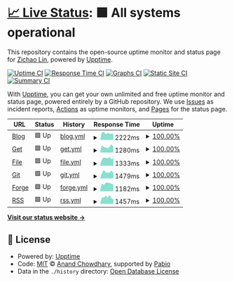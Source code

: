 # [📈 Live Status](https://earthjasonlin.github.io/upptime): <!--live status--> **🟩 All systems operational**

This repository contains the open-source uptime monitor and status page for [Zichao Lin](https://earthjasonlin.cn), powered by [Upptime](https://github.com/upptime/upptime).

[![Uptime CI](https://github.com/earthjasonlin/upptime/workflows/Uptime%20CI/badge.svg)](https://github.com/earthjasonlin/upptime/actions?query=workflow%3A%22Uptime+CI%22)
[![Response Time CI](https://github.com/earthjasonlin/upptime/workflows/Response%20Time%20CI/badge.svg)](https://github.com/earthjasonlin/upptime/actions?query=workflow%3A%22Response+Time+CI%22)
[![Graphs CI](https://github.com/earthjasonlin/upptime/workflows/Graphs%20CI/badge.svg)](https://github.com/earthjasonlin/upptime/actions?query=workflow%3A%22Graphs+CI%22)
[![Static Site CI](https://github.com/earthjasonlin/upptime/workflows/Static%20Site%20CI/badge.svg)](https://github.com/earthjasonlin/upptime/actions?query=workflow%3A%22Static+Site+CI%22)
[![Summary CI](https://github.com/earthjasonlin/upptime/workflows/Summary%20CI/badge.svg)](https://github.com/earthjasonlin/upptime/actions?query=workflow%3A%22Summary+CI%22)

With [Upptime](https://upptime.js.org), you can get your own unlimited and free uptime monitor and status page, powered entirely by a GitHub repository. We use [Issues](https://github.com/earthjasonlin/upptime/issues) as incident reports, [Actions](https://github.com/earthjasonlin/upptime/actions) as uptime monitors, and [Pages](https://earthjasonlin.github.io/upptime) for the status page.

<!--start: status pages-->
<!-- This summary is generated by Upptime (https://github.com/upptime/upptime) -->
<!-- Do not edit this manually, your changes will be overwritten -->
<!-- prettier-ignore -->
| URL | Status | History | Response Time | Uptime |
| --- | ------ | ------- | ------------- | ------ |
| <img alt="" src="https://icons.duckduckgo.com/ip3/earthjasonlin.cn.ico" height="13"> [Blog](https://earthjasonlin.cn) | 🟩 Up | [blog.yml](https://github.com/earthjasonlin/upptime/commits/HEAD/history/blog.yml) | <details><summary><img alt="Response time graph" src="./graphs/blog/response-time-week.png" height="20"> 2222ms</summary><br><a href="https://earthjasonlin.github.io/upptime/history/blog"><img alt="Response time 2328" src="https://img.shields.io/endpoint?url=https%3A%2F%2Fraw.githubusercontent.com%2Fearthjasonlin%2Fupptime%2FHEAD%2Fapi%2Fblog%2Fresponse-time.json"></a><br><a href="https://earthjasonlin.github.io/upptime/history/blog"><img alt="24-hour response time 2425" src="https://img.shields.io/endpoint?url=https%3A%2F%2Fraw.githubusercontent.com%2Fearthjasonlin%2Fupptime%2FHEAD%2Fapi%2Fblog%2Fresponse-time-day.json"></a><br><a href="https://earthjasonlin.github.io/upptime/history/blog"><img alt="7-day response time 2222" src="https://img.shields.io/endpoint?url=https%3A%2F%2Fraw.githubusercontent.com%2Fearthjasonlin%2Fupptime%2FHEAD%2Fapi%2Fblog%2Fresponse-time-week.json"></a><br><a href="https://earthjasonlin.github.io/upptime/history/blog"><img alt="30-day response time 2328" src="https://img.shields.io/endpoint?url=https%3A%2F%2Fraw.githubusercontent.com%2Fearthjasonlin%2Fupptime%2FHEAD%2Fapi%2Fblog%2Fresponse-time-month.json"></a><br><a href="https://earthjasonlin.github.io/upptime/history/blog"><img alt="1-year response time 2328" src="https://img.shields.io/endpoint?url=https%3A%2F%2Fraw.githubusercontent.com%2Fearthjasonlin%2Fupptime%2FHEAD%2Fapi%2Fblog%2Fresponse-time-year.json"></a></details> | <details><summary><a href="https://earthjasonlin.github.io/upptime/history/blog">100.00%</a></summary><a href="https://earthjasonlin.github.io/upptime/history/blog"><img alt="All-time uptime 100.00%" src="https://img.shields.io/endpoint?url=https%3A%2F%2Fraw.githubusercontent.com%2Fearthjasonlin%2Fupptime%2FHEAD%2Fapi%2Fblog%2Fuptime.json"></a><br><a href="https://earthjasonlin.github.io/upptime/history/blog"><img alt="24-hour uptime 100.00%" src="https://img.shields.io/endpoint?url=https%3A%2F%2Fraw.githubusercontent.com%2Fearthjasonlin%2Fupptime%2FHEAD%2Fapi%2Fblog%2Fuptime-day.json"></a><br><a href="https://earthjasonlin.github.io/upptime/history/blog"><img alt="7-day uptime 100.00%" src="https://img.shields.io/endpoint?url=https%3A%2F%2Fraw.githubusercontent.com%2Fearthjasonlin%2Fupptime%2FHEAD%2Fapi%2Fblog%2Fuptime-week.json"></a><br><a href="https://earthjasonlin.github.io/upptime/history/blog"><img alt="30-day uptime 100.00%" src="https://img.shields.io/endpoint?url=https%3A%2F%2Fraw.githubusercontent.com%2Fearthjasonlin%2Fupptime%2FHEAD%2Fapi%2Fblog%2Fuptime-month.json"></a><br><a href="https://earthjasonlin.github.io/upptime/history/blog"><img alt="1-year uptime 100.00%" src="https://img.shields.io/endpoint?url=https%3A%2F%2Fraw.githubusercontent.com%2Fearthjasonlin%2Fupptime%2FHEAD%2Fapi%2Fblog%2Fuptime-year.json"></a></details>
| <img alt="" src="https://icons.duckduckgo.com/ip3/get.loliquq.cn.ico" height="13"> [Get](https://get.loliquq.cn) | 🟩 Up | [get.yml](https://github.com/earthjasonlin/upptime/commits/HEAD/history/get.yml) | <details><summary><img alt="Response time graph" src="./graphs/get/response-time-week.png" height="20"> 1280ms</summary><br><a href="https://earthjasonlin.github.io/upptime/history/get"><img alt="Response time 1304" src="https://img.shields.io/endpoint?url=https%3A%2F%2Fraw.githubusercontent.com%2Fearthjasonlin%2Fupptime%2FHEAD%2Fapi%2Fget%2Fresponse-time.json"></a><br><a href="https://earthjasonlin.github.io/upptime/history/get"><img alt="24-hour response time 1392" src="https://img.shields.io/endpoint?url=https%3A%2F%2Fraw.githubusercontent.com%2Fearthjasonlin%2Fupptime%2FHEAD%2Fapi%2Fget%2Fresponse-time-day.json"></a><br><a href="https://earthjasonlin.github.io/upptime/history/get"><img alt="7-day response time 1280" src="https://img.shields.io/endpoint?url=https%3A%2F%2Fraw.githubusercontent.com%2Fearthjasonlin%2Fupptime%2FHEAD%2Fapi%2Fget%2Fresponse-time-week.json"></a><br><a href="https://earthjasonlin.github.io/upptime/history/get"><img alt="30-day response time 1304" src="https://img.shields.io/endpoint?url=https%3A%2F%2Fraw.githubusercontent.com%2Fearthjasonlin%2Fupptime%2FHEAD%2Fapi%2Fget%2Fresponse-time-month.json"></a><br><a href="https://earthjasonlin.github.io/upptime/history/get"><img alt="1-year response time 1304" src="https://img.shields.io/endpoint?url=https%3A%2F%2Fraw.githubusercontent.com%2Fearthjasonlin%2Fupptime%2FHEAD%2Fapi%2Fget%2Fresponse-time-year.json"></a></details> | <details><summary><a href="https://earthjasonlin.github.io/upptime/history/get">100.00%</a></summary><a href="https://earthjasonlin.github.io/upptime/history/get"><img alt="All-time uptime 100.00%" src="https://img.shields.io/endpoint?url=https%3A%2F%2Fraw.githubusercontent.com%2Fearthjasonlin%2Fupptime%2FHEAD%2Fapi%2Fget%2Fuptime.json"></a><br><a href="https://earthjasonlin.github.io/upptime/history/get"><img alt="24-hour uptime 100.00%" src="https://img.shields.io/endpoint?url=https%3A%2F%2Fraw.githubusercontent.com%2Fearthjasonlin%2Fupptime%2FHEAD%2Fapi%2Fget%2Fuptime-day.json"></a><br><a href="https://earthjasonlin.github.io/upptime/history/get"><img alt="7-day uptime 100.00%" src="https://img.shields.io/endpoint?url=https%3A%2F%2Fraw.githubusercontent.com%2Fearthjasonlin%2Fupptime%2FHEAD%2Fapi%2Fget%2Fuptime-week.json"></a><br><a href="https://earthjasonlin.github.io/upptime/history/get"><img alt="30-day uptime 100.00%" src="https://img.shields.io/endpoint?url=https%3A%2F%2Fraw.githubusercontent.com%2Fearthjasonlin%2Fupptime%2FHEAD%2Fapi%2Fget%2Fuptime-month.json"></a><br><a href="https://earthjasonlin.github.io/upptime/history/get"><img alt="1-year uptime 100.00%" src="https://img.shields.io/endpoint?url=https%3A%2F%2Fraw.githubusercontent.com%2Fearthjasonlin%2Fupptime%2FHEAD%2Fapi%2Fget%2Fuptime-year.json"></a></details>
| <img alt="" src="https://icons.duckduckgo.com/ip3/file.loliquq.cn.ico" height="13"> [File](https://file.loliquq.cn) | 🟩 Up | [file.yml](https://github.com/earthjasonlin/upptime/commits/HEAD/history/file.yml) | <details><summary><img alt="Response time graph" src="./graphs/file/response-time-week.png" height="20"> 1333ms</summary><br><a href="https://earthjasonlin.github.io/upptime/history/file"><img alt="Response time 1285" src="https://img.shields.io/endpoint?url=https%3A%2F%2Fraw.githubusercontent.com%2Fearthjasonlin%2Fupptime%2FHEAD%2Fapi%2Ffile%2Fresponse-time.json"></a><br><a href="https://earthjasonlin.github.io/upptime/history/file"><img alt="24-hour response time 962" src="https://img.shields.io/endpoint?url=https%3A%2F%2Fraw.githubusercontent.com%2Fearthjasonlin%2Fupptime%2FHEAD%2Fapi%2Ffile%2Fresponse-time-day.json"></a><br><a href="https://earthjasonlin.github.io/upptime/history/file"><img alt="7-day response time 1333" src="https://img.shields.io/endpoint?url=https%3A%2F%2Fraw.githubusercontent.com%2Fearthjasonlin%2Fupptime%2FHEAD%2Fapi%2Ffile%2Fresponse-time-week.json"></a><br><a href="https://earthjasonlin.github.io/upptime/history/file"><img alt="30-day response time 1285" src="https://img.shields.io/endpoint?url=https%3A%2F%2Fraw.githubusercontent.com%2Fearthjasonlin%2Fupptime%2FHEAD%2Fapi%2Ffile%2Fresponse-time-month.json"></a><br><a href="https://earthjasonlin.github.io/upptime/history/file"><img alt="1-year response time 1285" src="https://img.shields.io/endpoint?url=https%3A%2F%2Fraw.githubusercontent.com%2Fearthjasonlin%2Fupptime%2FHEAD%2Fapi%2Ffile%2Fresponse-time-year.json"></a></details> | <details><summary><a href="https://earthjasonlin.github.io/upptime/history/file">100.00%</a></summary><a href="https://earthjasonlin.github.io/upptime/history/file"><img alt="All-time uptime 100.00%" src="https://img.shields.io/endpoint?url=https%3A%2F%2Fraw.githubusercontent.com%2Fearthjasonlin%2Fupptime%2FHEAD%2Fapi%2Ffile%2Fuptime.json"></a><br><a href="https://earthjasonlin.github.io/upptime/history/file"><img alt="24-hour uptime 100.00%" src="https://img.shields.io/endpoint?url=https%3A%2F%2Fraw.githubusercontent.com%2Fearthjasonlin%2Fupptime%2FHEAD%2Fapi%2Ffile%2Fuptime-day.json"></a><br><a href="https://earthjasonlin.github.io/upptime/history/file"><img alt="7-day uptime 100.00%" src="https://img.shields.io/endpoint?url=https%3A%2F%2Fraw.githubusercontent.com%2Fearthjasonlin%2Fupptime%2FHEAD%2Fapi%2Ffile%2Fuptime-week.json"></a><br><a href="https://earthjasonlin.github.io/upptime/history/file"><img alt="30-day uptime 100.00%" src="https://img.shields.io/endpoint?url=https%3A%2F%2Fraw.githubusercontent.com%2Fearthjasonlin%2Fupptime%2FHEAD%2Fapi%2Ffile%2Fuptime-month.json"></a><br><a href="https://earthjasonlin.github.io/upptime/history/file"><img alt="1-year uptime 100.00%" src="https://img.shields.io/endpoint?url=https%3A%2F%2Fraw.githubusercontent.com%2Fearthjasonlin%2Fupptime%2FHEAD%2Fapi%2Ffile%2Fuptime-year.json"></a></details>
| <img alt="" src="https://icons.duckduckgo.com/ip3/git.loliquq.cn.ico" height="13"> [Git](https://git.loliquq.cn) | 🟩 Up | [git.yml](https://github.com/earthjasonlin/upptime/commits/HEAD/history/git.yml) | <details><summary><img alt="Response time graph" src="./graphs/git/response-time-week.png" height="20"> 1479ms</summary><br><a href="https://earthjasonlin.github.io/upptime/history/git"><img alt="Response time 1367" src="https://img.shields.io/endpoint?url=https%3A%2F%2Fraw.githubusercontent.com%2Fearthjasonlin%2Fupptime%2FHEAD%2Fapi%2Fgit%2Fresponse-time.json"></a><br><a href="https://earthjasonlin.github.io/upptime/history/git"><img alt="24-hour response time 1643" src="https://img.shields.io/endpoint?url=https%3A%2F%2Fraw.githubusercontent.com%2Fearthjasonlin%2Fupptime%2FHEAD%2Fapi%2Fgit%2Fresponse-time-day.json"></a><br><a href="https://earthjasonlin.github.io/upptime/history/git"><img alt="7-day response time 1479" src="https://img.shields.io/endpoint?url=https%3A%2F%2Fraw.githubusercontent.com%2Fearthjasonlin%2Fupptime%2FHEAD%2Fapi%2Fgit%2Fresponse-time-week.json"></a><br><a href="https://earthjasonlin.github.io/upptime/history/git"><img alt="30-day response time 1367" src="https://img.shields.io/endpoint?url=https%3A%2F%2Fraw.githubusercontent.com%2Fearthjasonlin%2Fupptime%2FHEAD%2Fapi%2Fgit%2Fresponse-time-month.json"></a><br><a href="https://earthjasonlin.github.io/upptime/history/git"><img alt="1-year response time 1367" src="https://img.shields.io/endpoint?url=https%3A%2F%2Fraw.githubusercontent.com%2Fearthjasonlin%2Fupptime%2FHEAD%2Fapi%2Fgit%2Fresponse-time-year.json"></a></details> | <details><summary><a href="https://earthjasonlin.github.io/upptime/history/git">100.00%</a></summary><a href="https://earthjasonlin.github.io/upptime/history/git"><img alt="All-time uptime 100.00%" src="https://img.shields.io/endpoint?url=https%3A%2F%2Fraw.githubusercontent.com%2Fearthjasonlin%2Fupptime%2FHEAD%2Fapi%2Fgit%2Fuptime.json"></a><br><a href="https://earthjasonlin.github.io/upptime/history/git"><img alt="24-hour uptime 100.00%" src="https://img.shields.io/endpoint?url=https%3A%2F%2Fraw.githubusercontent.com%2Fearthjasonlin%2Fupptime%2FHEAD%2Fapi%2Fgit%2Fuptime-day.json"></a><br><a href="https://earthjasonlin.github.io/upptime/history/git"><img alt="7-day uptime 100.00%" src="https://img.shields.io/endpoint?url=https%3A%2F%2Fraw.githubusercontent.com%2Fearthjasonlin%2Fupptime%2FHEAD%2Fapi%2Fgit%2Fuptime-week.json"></a><br><a href="https://earthjasonlin.github.io/upptime/history/git"><img alt="30-day uptime 100.00%" src="https://img.shields.io/endpoint?url=https%3A%2F%2Fraw.githubusercontent.com%2Fearthjasonlin%2Fupptime%2FHEAD%2Fapi%2Fgit%2Fuptime-month.json"></a><br><a href="https://earthjasonlin.github.io/upptime/history/git"><img alt="1-year uptime 100.00%" src="https://img.shields.io/endpoint?url=https%3A%2F%2Fraw.githubusercontent.com%2Fearthjasonlin%2Fupptime%2FHEAD%2Fapi%2Fgit%2Fuptime-year.json"></a></details>
| <img alt="" src="https://icons.duckduckgo.com/ip3/code.loliquq.cn.ico" height="13"> [Forge](https://code.loliquq.cn) | 🟩 Up | [forge.yml](https://github.com/earthjasonlin/upptime/commits/HEAD/history/forge.yml) | <details><summary><img alt="Response time graph" src="./graphs/forge/response-time-week.png" height="20"> 1182ms</summary><br><a href="https://earthjasonlin.github.io/upptime/history/forge"><img alt="Response time 1153" src="https://img.shields.io/endpoint?url=https%3A%2F%2Fraw.githubusercontent.com%2Fearthjasonlin%2Fupptime%2FHEAD%2Fapi%2Fforge%2Fresponse-time.json"></a><br><a href="https://earthjasonlin.github.io/upptime/history/forge"><img alt="24-hour response time 1109" src="https://img.shields.io/endpoint?url=https%3A%2F%2Fraw.githubusercontent.com%2Fearthjasonlin%2Fupptime%2FHEAD%2Fapi%2Fforge%2Fresponse-time-day.json"></a><br><a href="https://earthjasonlin.github.io/upptime/history/forge"><img alt="7-day response time 1182" src="https://img.shields.io/endpoint?url=https%3A%2F%2Fraw.githubusercontent.com%2Fearthjasonlin%2Fupptime%2FHEAD%2Fapi%2Fforge%2Fresponse-time-week.json"></a><br><a href="https://earthjasonlin.github.io/upptime/history/forge"><img alt="30-day response time 1153" src="https://img.shields.io/endpoint?url=https%3A%2F%2Fraw.githubusercontent.com%2Fearthjasonlin%2Fupptime%2FHEAD%2Fapi%2Fforge%2Fresponse-time-month.json"></a><br><a href="https://earthjasonlin.github.io/upptime/history/forge"><img alt="1-year response time 1153" src="https://img.shields.io/endpoint?url=https%3A%2F%2Fraw.githubusercontent.com%2Fearthjasonlin%2Fupptime%2FHEAD%2Fapi%2Fforge%2Fresponse-time-year.json"></a></details> | <details><summary><a href="https://earthjasonlin.github.io/upptime/history/forge">100.00%</a></summary><a href="https://earthjasonlin.github.io/upptime/history/forge"><img alt="All-time uptime 100.00%" src="https://img.shields.io/endpoint?url=https%3A%2F%2Fraw.githubusercontent.com%2Fearthjasonlin%2Fupptime%2FHEAD%2Fapi%2Fforge%2Fuptime.json"></a><br><a href="https://earthjasonlin.github.io/upptime/history/forge"><img alt="24-hour uptime 100.00%" src="https://img.shields.io/endpoint?url=https%3A%2F%2Fraw.githubusercontent.com%2Fearthjasonlin%2Fupptime%2FHEAD%2Fapi%2Fforge%2Fuptime-day.json"></a><br><a href="https://earthjasonlin.github.io/upptime/history/forge"><img alt="7-day uptime 100.00%" src="https://img.shields.io/endpoint?url=https%3A%2F%2Fraw.githubusercontent.com%2Fearthjasonlin%2Fupptime%2FHEAD%2Fapi%2Fforge%2Fuptime-week.json"></a><br><a href="https://earthjasonlin.github.io/upptime/history/forge"><img alt="30-day uptime 100.00%" src="https://img.shields.io/endpoint?url=https%3A%2F%2Fraw.githubusercontent.com%2Fearthjasonlin%2Fupptime%2FHEAD%2Fapi%2Fforge%2Fuptime-month.json"></a><br><a href="https://earthjasonlin.github.io/upptime/history/forge"><img alt="1-year uptime 100.00%" src="https://img.shields.io/endpoint?url=https%3A%2F%2Fraw.githubusercontent.com%2Fearthjasonlin%2Fupptime%2FHEAD%2Fapi%2Fforge%2Fuptime-year.json"></a></details>
| <img alt="" src="https://icons.duckduckgo.com/ip3/rss.loliquq.cn.ico" height="13"> [RSS](https://rss.loliquq.cn) | 🟩 Up | [rss.yml](https://github.com/earthjasonlin/upptime/commits/HEAD/history/rss.yml) | <details><summary><img alt="Response time graph" src="./graphs/rss/response-time-week.png" height="20"> 1457ms</summary><br><a href="https://earthjasonlin.github.io/upptime/history/rss"><img alt="Response time 1383" src="https://img.shields.io/endpoint?url=https%3A%2F%2Fraw.githubusercontent.com%2Fearthjasonlin%2Fupptime%2FHEAD%2Fapi%2Frss%2Fresponse-time.json"></a><br><a href="https://earthjasonlin.github.io/upptime/history/rss"><img alt="24-hour response time 1430" src="https://img.shields.io/endpoint?url=https%3A%2F%2Fraw.githubusercontent.com%2Fearthjasonlin%2Fupptime%2FHEAD%2Fapi%2Frss%2Fresponse-time-day.json"></a><br><a href="https://earthjasonlin.github.io/upptime/history/rss"><img alt="7-day response time 1457" src="https://img.shields.io/endpoint?url=https%3A%2F%2Fraw.githubusercontent.com%2Fearthjasonlin%2Fupptime%2FHEAD%2Fapi%2Frss%2Fresponse-time-week.json"></a><br><a href="https://earthjasonlin.github.io/upptime/history/rss"><img alt="30-day response time 1383" src="https://img.shields.io/endpoint?url=https%3A%2F%2Fraw.githubusercontent.com%2Fearthjasonlin%2Fupptime%2FHEAD%2Fapi%2Frss%2Fresponse-time-month.json"></a><br><a href="https://earthjasonlin.github.io/upptime/history/rss"><img alt="1-year response time 1383" src="https://img.shields.io/endpoint?url=https%3A%2F%2Fraw.githubusercontent.com%2Fearthjasonlin%2Fupptime%2FHEAD%2Fapi%2Frss%2Fresponse-time-year.json"></a></details> | <details><summary><a href="https://earthjasonlin.github.io/upptime/history/rss">100.00%</a></summary><a href="https://earthjasonlin.github.io/upptime/history/rss"><img alt="All-time uptime 100.00%" src="https://img.shields.io/endpoint?url=https%3A%2F%2Fraw.githubusercontent.com%2Fearthjasonlin%2Fupptime%2FHEAD%2Fapi%2Frss%2Fuptime.json"></a><br><a href="https://earthjasonlin.github.io/upptime/history/rss"><img alt="24-hour uptime 100.00%" src="https://img.shields.io/endpoint?url=https%3A%2F%2Fraw.githubusercontent.com%2Fearthjasonlin%2Fupptime%2FHEAD%2Fapi%2Frss%2Fuptime-day.json"></a><br><a href="https://earthjasonlin.github.io/upptime/history/rss"><img alt="7-day uptime 100.00%" src="https://img.shields.io/endpoint?url=https%3A%2F%2Fraw.githubusercontent.com%2Fearthjasonlin%2Fupptime%2FHEAD%2Fapi%2Frss%2Fuptime-week.json"></a><br><a href="https://earthjasonlin.github.io/upptime/history/rss"><img alt="30-day uptime 100.00%" src="https://img.shields.io/endpoint?url=https%3A%2F%2Fraw.githubusercontent.com%2Fearthjasonlin%2Fupptime%2FHEAD%2Fapi%2Frss%2Fuptime-month.json"></a><br><a href="https://earthjasonlin.github.io/upptime/history/rss"><img alt="1-year uptime 100.00%" src="https://img.shields.io/endpoint?url=https%3A%2F%2Fraw.githubusercontent.com%2Fearthjasonlin%2Fupptime%2FHEAD%2Fapi%2Frss%2Fuptime-year.json"></a></details>

<!--end: status pages-->

[**Visit our status website →**](https://earthjasonlin.github.io/upptime)

## 📄 License

- Powered by: [Upptime](https://github.com/upptime/upptime)
- Code: [MIT](./LICENSE) © [Anand Chowdhary](https://anandchowdhary.com), supported by [Pabio](https://pabio.com)
- Data in the `./history` directory: [Open Database License](https://opendatacommons.org/licenses/odbl/1-0/)
